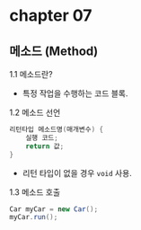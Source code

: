 # chapter 07

## 메소드 (Method)

1.1 메소드란?
- 특정 작업을 수행하는 코드 블록.

1.2 메소드 선언
```java
리턴타입 메소드명(매개변수) {
    실행 코드;
    return 값;
}
```
- 리턴 타입이 없을 경우 `void` 사용.

1.3 메소드 호출
```java
Car myCar = new Car();
myCar.run();
```
